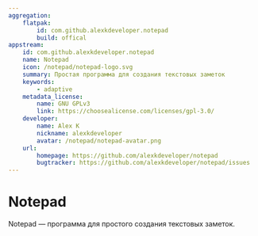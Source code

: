 ```yaml
---
aggregation:
    flatpak: 
        id: com.github.alexkdeveloper.notepad
        build: offical
appstream:
    id: com.github.alexkdeveloper.notepad
    name: Notepad
    icon: /notepad/notepad-logo.svg
    summary: Простая программа для создания текстовых заметок
    keywords:
        - adaptive
    metadata_license:
        name: GNU GPLv3
        link: https://choosealicense.com/licenses/gpl-3.0/
    developer:
        name: Alex K 
        nickname: alexkdeveloper
        avatar: /notepad/notepad-avatar.png
    url:
        homepage: https://github.com/alexkdeveloper/notepad
        bugtracker: https://github.com/alexkdeveloper/notepad/issues
---
```




# Notepad

Notepad — программа для простого создания текстовых заметок.

<!--@include: @apps/_parts/install/content-flatpak.md-->